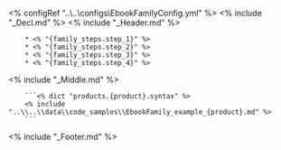 <% configRef "..\\..\\configs\\EbookFamilyConfig.yml" %>
<% include "_Decl.md" %>
<% include "_Header.md" %>

        * <% "{family_steps.step_1}" %>
        * <% "{family_steps.step_2}" %>
        * <% "{family_steps.step_3}" %>
        * <% "{family_steps.step_4}" %>
<% include "_Middle.md" %>

        ```<% dict "products.{product}.syntax" %>
        <% include "..\\..\\data\\code_samples\\EbookFamily_example_{product}.md" %>
        ```
<% include "_Footer.md" %>
